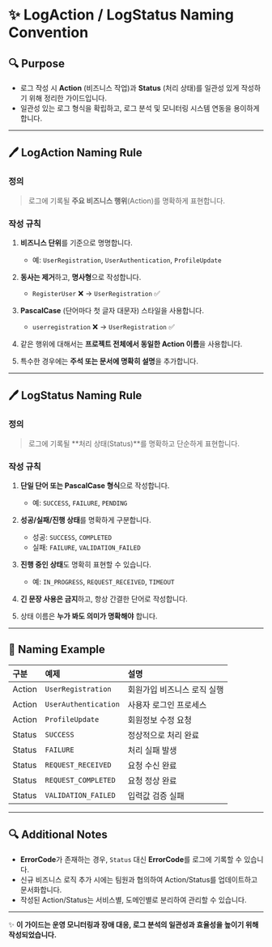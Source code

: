 # ✨ LogAction / LogStatus Naming Convention

## 🔍 Purpose

- 로그 작성 시 **Action** (비즈니스 작업)과 **Status** (처리 상태)를 일관성 있게 작성하기 위해 정리한 가이드입니다.
- 일관성 있는 로그 형식을 확립하고, 로그 분석 및 모니터링 시스템 연동을 용이하게 합니다.

---

## 🖊️ LogAction Naming Rule

### 정의
> 로그에 기록될 **주요 비즈니스 행위**(Action)를 명확하게 표현합니다.

### 작성 규칙
1. **비즈니스 단위**를 기준으로 명명합니다.
    - 예: `UserRegistration`, `UserAuthentication`, `ProfileUpdate`

2. **동사는 제거**하고, **명사형**으로 작성합니다.
    - `RegisterUser` ❌  → `UserRegistration` ✅

3. **PascalCase** (단어마다 첫 글자 대문자) 스타일을 사용합니다.
    - `userregistration` ❌ → `UserRegistration` ✅

4. 같은 행위에 대해서는 **프로젝트 전체에서 동일한 Action 이름**을 사용합니다.

5. 특수한 경우에는 **주석 또는 문서에 명확히 설명**을 추가합니다.

---

## 🖊️ LogStatus Naming Rule

### 정의
> 로그에 기록될 **처리 상태(Status)**를 명확하고 단순하게 표현합니다.

### 작성 규칙
1. **단일 단어 또는 PascalCase 형식**으로 작성합니다.
    - 예: `SUCCESS`, `FAILURE`, `PENDING`

2. **성공/실패/진행 상태**를 명확하게 구분합니다.
    - 성공: `SUCCESS`, `COMPLETED`
    - 실패: `FAILURE`, `VALIDATION_FAILED`

3. **진행 중인 상태**도 명확히 표현할 수 있습니다.
    - 예: `IN_PROGRESS`, `REQUEST_RECEIVED`, `TIMEOUT`

4. **긴 문장 사용은 금지**하고, 항상 간결한 단어로 작성합니다.

5. 상태 이름은 **누가 봐도 의미가 명확해야** 합니다.

---

## 🔖 Naming Example

| 구분 | 예제 | 설명 |
|:---|:---|:---|
| Action | `UserRegistration` | 회원가입 비즈니스 로직 실행 |
| Action | `UserAuthentication` | 사용자 로그인 프로세스 |
| Action | `ProfileUpdate` | 회원정보 수정 요청 |
| Status | `SUCCESS` | 정상적으로 처리 완료 |
| Status | `FAILURE` | 처리 실패 발생 |
| Status | `REQUEST_RECEIVED` | 요청 수신 완료 |
| Status | `REQUEST_COMPLETED` | 요청 정상 완료 |
| Status | `VALIDATION_FAILED` | 입력값 검증 실패 |

---

## 🔍 Additional Notes

- **ErrorCode**가 존재하는 경우, `Status` 대신 **ErrorCode**를 로그에 기록할 수 있습니다.
- 신규 비즈니스 로직 추가 시에는 팀원과 협의하여 Action/Status를 업데이트하고 문서화합니다.
- 작성된 Action/Status는 서비스별, 도메인별로 분리하여 관리할 수 있습니다.

---

✨ **이 가이드는 운영 모니터링과 장애 대응, 로그 분석의 일관성과 효율성을 높이기 위해 작성되었습니다.**


